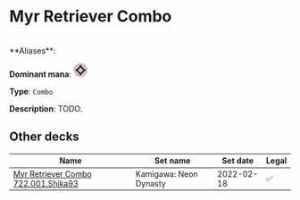 <!-- This page is automatically generated by Myr: do not update it manually. Changes directly applied here will be lost. -->
# Myr Retriever Combo
<br/>
**Aliases**: 

**Dominant mana**: <img src="../resources/images/mana/C.png" width="25"/>

**Type**: `Combo`

**Description**: TODO.








## **Other decks**

| Name | Set name | Set date | Legal |
| -----| -------- | -------- | ----- |
| [Myr Retriever Combo 722.001.Shika93](https://www.mtggoldfish.com/deck/4675388) | Kamigawa: Neon Dynasty | 2022-02-18 | ✅ |





